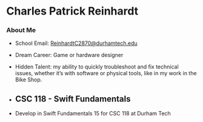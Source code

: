 # Charles Patrick Reinhardt
### About Me
* School Email: ReinhardtC2870@durhamtech.edu
* Dream Career: Game or hardware designer
* Hidden Talent: my ability to quickly troubleshoot and fix technical issues, whether it’s with software or physical tools, like in my work in the Bike Shop.

* ## CSC 118 - Swift Fundamentals
* Develop in Swift Fundamentals 15 for CSC 118 at Durham Tech
